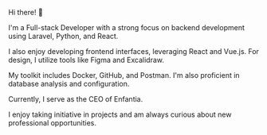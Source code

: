 Hi there! 👋

I'm a Full-stack Developer with a strong focus on backend development using Laravel, Python, and React.

I also enjoy developing frontend interfaces, leveraging React and Vue.js. For design, I utilize tools like Figma and Excalidraw.

My toolkit includes Docker, GitHub, and Postman. I'm also proficient in database analysis and configuration.

Currently, I serve as the CEO of Enfantia.

I enjoy taking initiative in projects and am always curious about new professional opportunities.
